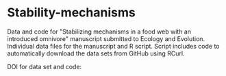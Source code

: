# Stability-mechanisms
Data and code for "Stabilizing mechanisms in a food web with an introduced omnivore" manuscript submitted to Ecology and Evolution. Individual data files for the manuscript and R script. Script includes code to automatically download the data sets from GitHub using RCurl.

DOI for data set and code: 

